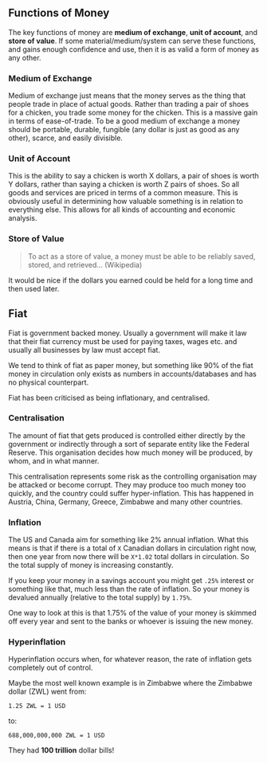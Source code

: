 ## Functions of Money

The key functions of money are **medium of exchange**, **unit of account**, and **store of value**. If some material/medium/system can serve these functions, and gains enough confidence and use, then it is as valid a form of money as any other.

### Medium of Exchange

Medium of exchange just means that the money serves as the thing that people trade in place of actual goods. Rather than trading a pair of shoes for a chicken, you trade some money for the chicken. This is a massive gain in terms of ease-of-trade. To be a good medium of exchange a money should be portable, durable, fungible (any dollar is just as good as any other), scarce, and easily divisible.

### Unit of Account

This is the ability to say a chicken is worth X dollars, a pair of shoes is worth Y dollars, rather than saying a chicken is worth Z pairs of shoes. So all goods and services are priced in terms of a common measure. This is obviously useful in determining how valuable something is in relation to everything else. This allows for all kinds of accounting and economic analysis.

### Store of Value

> To act as a store of value, a money must be able to be reliably saved, stored, and retrieved… (Wikipedia)

It would be nice if the dollars you earned could be held for a long time and then used later.

## Fiat

Fiat is government backed money. Usually a government will make it law that their fiat currency must be used for paying taxes, wages etc. and usually all businesses by law must accept fiat.

We tend to think of fiat as paper money, but something like 90% of the fiat money in circulation only exists as numbers in accounts/databases and has no physical counterpart.

Fiat has been criticised as being inflationary, and centralised.

### Centralisation

The amount of fiat that gets produced is controlled either directly by the government or indirectly through a sort of separate entity like the Federal Reserve. This organisation decides how much money will be produced, by whom, and in what manner.

This centralisation represents some risk as the controlling organisation may be attacked or become corrupt. They may produce too much money too quickly, and the country could suffer hyper-inflation. This has happened in Austria, China, Germany, Greece, Zimbabwe and many other countries.

### Inflation

The US and Canada aim for something like 2% annual inflation. What this means is that if there is a total of `X` Canadian dollars in circulation right now, then one year from now there will be `X*1.02` total dollars in circulation. So the total supply of money is increasing constantly.

If you keep your money in a savings account you might get `.25%` interest or something like that, much less than the rate of inflation. So your money is devalued annually (relative to the total supply) by `1.75%`.

One way to look at this is that 1.75% of the value of your money is skimmed off every year and sent to the banks or whoever is issuing the new money.

### Hyperinflation

Hyperinflation occurs when, for whatever reason, the rate of inflation gets completely out of control.

Maybe the most well known example is in Zimbabwe where the Zimbabwe dollar (ZWL) went from:
```
1.25 ZWL = 1 USD
```
to:

```
688,000,000,000 ZWL = 1 USD
```

They had **100 trillion** dollar bills!
